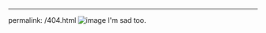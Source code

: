 ---
permalink: /404.html
![image](https://user-images.githubusercontent.com/99337184/154511787-7c7b97b8-d069-4ef6-bfba-7de0f588d8d2.png)
I'm sad too.
